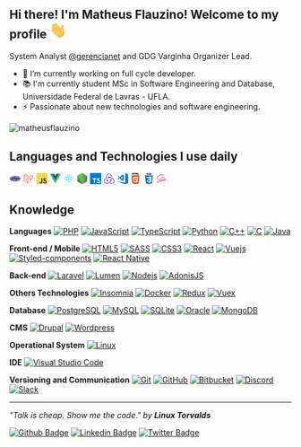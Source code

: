 

<!--
**matheusflauzino/matheusflauzino** is a ✨ _special_ ✨ repository because its `README.md` (this file) appears on your GitHub profile.
### Hi there 👋
Here are some ideas to get you started:

- 🔭 I’m currently working on ...
- 🌱 I’m currently learning ...
- 👯 I’m looking to collaborate on ...
- 🤔 I’m looking for help with ...
- 💬 Ask me about ...
- 📫 How to reach me: ...
- 😄 Pronouns: ...
- ⚡ Fun fact: ...

[![Gmail Badge](https://img.shields.io/badge/-Gmail-c14438?style=flat-square&logo=Gmail&logoColor=white&link=mailto:teste@gmail.com)](mailto:teste@gmail.com)
-->

## Hi there! I'm Matheus Flauzino! Welcome to my profile <img style="margin: 0 auto" src="https://github.com/ABSphreak/ABSphreak/blob/master/gifs/Hi.gif" height="30">

System Analyst [@gerencianet](https://github.com/gerencianet) and GDG Varginha Organizer Lead.

- 🔭 I’m currently working on full cycle developer.
- :books:  I'm currently student MSc in Software Engineering and Database, Universidade Federal de Lavras - UFLA.
- ⚡ Passionate about new technologies and software engineering.


<img align="center" src="https://github-readme-stats.vercel.app/api?username=matheusflauzino&show_icons=true&count_private=true" alt="matheusflauzino" width="50%"/>


## Languages and Technologies I use daily


<code><img height="20" src="https://raw.githubusercontent.com/github/explore/80688e429a7d4ef2fca1e82350fe8e3517d3494d/topics/php/php.png"></code>
<code><img height="20" src="https://raw.githubusercontent.com/github/explore/80688e429a7d4ef2fca1e82350fe8e3517d3494d/topics/laravel/laravel.png"></code>
<code><img height="20" src="https://raw.githubusercontent.com/github/explore/80688e429a7d4ef2fca1e82350fe8e3517d3494d/topics/javascript/javascript.png"></code>
<code><img height="20" src="https://raw.githubusercontent.com/github/explore/80688e429a7d4ef2fca1e82350fe8e3517d3494d/topics/vue/vue.png"></code>
<code><img height="20" src="https://raw.githubusercontent.com/github/explore/80688e429a7d4ef2fca1e82350fe8e3517d3494d/topics/react/react.png"></code>
<code><img height="20" src="https://raw.githubusercontent.com/github/explore/80688e429a7d4ef2fca1e82350fe8e3517d3494d/topics/nodejs/nodejs.png"></code>
<code><img height="20" src="https://raw.githubusercontent.com/github/explore/80688e429a7d4ef2fca1e82350fe8e3517d3494d/topics/typescript/typescript.png"></code>
<code><img height="20" src="https://raw.githubusercontent.com/github/explore/80688e429a7d4ef2fca1e82350fe8e3517d3494d/topics/redux/redux.png"></code>
<code><img height="20" src="https://raw.githubusercontent.com/github/explore/80688e429a7d4ef2fca1e82350fe8e3517d3494d/topics/visual-studio-code/visual-studio-code.png"></code>
<code><img height="20" src="https://raw.githubusercontent.com/github/explore/80688e429a7d4ef2fca1e82350fe8e3517d3494d/topics/html/html.png"></code>
<code><img height="20" src="https://raw.githubusercontent.com/github/explore/80688e429a7d4ef2fca1e82350fe8e3517d3494d/topics/css/css.png"></code>
<code><img height="20" src="https://raw.githubusercontent.com/github/explore/80688e429a7d4ef2fca1e82350fe8e3517d3494d/topics/sass/sass.png"></code>


## Knowledge

**Languages**
[![PHP](https://img.shields.io/badge/-PHP-5849BE?style=flat-square&logo=php&logoColor=white&link=https://github.com/matheusflauzino/)](https://github.com/matheusflauzino/)
[![JavaScript](https://img.shields.io/badge/-JavaScript-black?style=flat-square&logo=javascript&link=https://github.com/matheusflauzino/)](https://github.com/matheusflauzino/)
[![TypeScript](https://img.shields.io/badge/-TypeScript-007ACC?style=flat-square&logo=typescript&link=https://github.com/matheusflauzino/)](https://github.com/matheusflauzino/)
[![Python](https://img.shields.io/badge/-Python-afd0ea?style=flat-square&logo=Python&link=https://github.com/matheusflauzino/)](https://github.com/matheusflauzino/)
[![C++](https://img.shields.io/badge/-C++-00599C?style=flat-square&logo=c++&link=https://github.com/matheusflauzino/)](https://github.com/matheusflauzino/)
[![C](https://img.shields.io/badge/-A8B9CC?style=flat-square&logo=c&logoColor=white&link=https://github.com/matheusflauzino/)](https://github.com/matheusflauzino/)
[![Java](https://img.shields.io/badge/Java-E34F26?style=flat-square&logo=java&logoColor=white&link=https://github.com/matheusflauzino/)](https://github.com/matheusflauzino/)


**Front-end / Mobile**
[![HTML5](https://img.shields.io/badge/-HTML5-E34F26?style=flat-square&logo=html5&logoColor=white&link=https://github.com/matheusflauzino/)](https://github.com/matheusflauzino/)
[![SASS](https://img.shields.io/badge/-SASS-ed9ac2?style=flat-square&logo=sass)](https://github.com/matheusflauzino/)
[![CSS3](https://img.shields.io/badge/-CSS3-1572B6?style=flat-square&logo=css3&link=https://github.com/matheusflauzino/)](https://github.com/matheusflauzino/)
[![React](https://img.shields.io/badge/-React-black?style=flat-square&logo=react&link=https://github.com/matheusflauzino/)](https://github.com/matheusflauzino/)
[![Vuejs](https://img.shields.io/badge/-Vue-4fc08d?style=flat-square&logo=vue.js&logoColor=white&link=https://github.com/matheusflauzino/)](https://github.com/matheusflauzino/)
[![Styled-components](https://img.shields.io/badge/-Styled%20Components-pink?style=flat-square&logo=styled-components)](https://github.com/matheusflauzino/)
[![React Native](https://img.shields.io/badge/-ReactNative-black?style=flat-square&logo=react)](https://github.com/matheusflauzino/)

**Back-end**
[![Laravel](https://img.shields.io/badge/-Laravel-ff2d20?style=flat-square&logo=laravel&logoColor=white&link=https://github.com/matheusflauzino/)](https://github.com/matheusflauzino/)
[![Lumen](https://img.shields.io/badge/-Lumen-ff2d30?style=flat-square&logo=Lumen&logoColor=white&link=https://github.com/matheusflauzino/)](https://github.com/matheusflauzino/)
[![Nodejs](https://img.shields.io/badge/-Node.js-339933?style=flat-square&logo=Node.js&logoColor=white&link=https://github.com/matheusflauzino/)](https://github.com/matheusflauzino/)
[![AdonisJS](https://img.shields.io/badge/-AdonisJS-220052?style=flat-square&logo=AdonisJS&logoColor=white&link=https://github.com/matheusflauzino/)](https://github.com/matheusflauzino/)


**Others Technologies**
[![Insomnia](https://img.shields.io/badge/-Insomnia-5849BE?style=flat-square&logo=Insomnia&link=https://github.com/matheusflauzino/)](https://github.com/matheusflauzino/)
[![Docker](https://img.shields.io/badge/-Docker-black?style=flat-square&logo=docker&link=https://github.com/matheusflauzino/)](https://github.com/matheusflauzino/)
[![Redux](https://img.shields.io/badge/-Redux-764ABC?style=flat-square&logo=redux&link=https://github.com/matheusflauzino/)](https://github.com/matheusflauzino/)
[![Vuex](https://img.shields.io/badge/-Vuex-4fc08d?style=flat-square&logo=vue.js&logoColor=white&link=https://github.com/matheusflauzino/)](https://github.com/matheusflauzino/)

**Database**
[![PostgreSQL](https://img.shields.io/badge/-PostgreSQL-336791?style=flat-square&logo=postgresql&link=https://github.com/matheusflauzino/)](https://github.com/matheusflauzino/)
[![MySQL](https://img.shields.io/badge/-MySQL-a0c4db?style=flat-square&logo=mysql&link=https://github.com/matheusflauzino/)](https://github.com/matheusflauzino/)
[![SQLite](https://img.shields.io/badge/-SQLite-003B57?style=flat-square&logo=sqlite&link=https://github.com/matheusflauzino/)](https://github.com/matheusflauzino/)
[![Oracle](https://img.shields.io/badge/-Oracle-f80000?style=flat-square&logo=Oracle&link=https://github.com/matheusflauzino/)](https://github.com/matheusflauzino/)
[![MongoDB](https://img.shields.io/badge/-MongoDB-black?style=flat-square&logo=mongodb&link=https://github.com/matheusflauzino/)](https://github.com/matheusflauzino/)

**CMS**
[![Drupal](https://img.shields.io/badge/-Drupal-0678be?style=flat-square&logo=Drupal&link=https://github.com/matheusflauzino/)](https://github.com/matheusflauzino/)
[![Wordpress](https://img.shields.io/badge/-Wordpress-21759B?style=flat-square&logo=Wordpress&link=https://github.com/matheusflauzino/)](https://github.com/matheusflauzino/)

**Operational System**
[![Linux](https://img.shields.io/badge/-Linux-333333?style=flat-square&logo=Linux&link=https://github.com/matheusflauzino/)](https://github.com/matheusflauzino/)

**IDE**
[![Visual Studio Code](https://img.shields.io/badge/-Visual%20Studio%20Code-007ACC?style=flat-square&logo=VisualStudioCode&link=https://github.com/matheusflauzino/)](https://github.com/matheusflauzino/)

**Versioning and Communication**
[![Git](https://img.shields.io/badge/-Git-black?style=flat-square&logo=git&link=https://github.com/matheusflauzino/)](https://github.com/matheusflauzino/)
[![GitHub](https://img.shields.io/badge/-GitHub-181717?style=flat-square&logo=github&link=https://github.com/matheusflauzino/)](https://github.com/matheusflauzino/)
[![Bitbucket](https://img.shields.io/badge/-Bitbucket-0052CC?style=flat-square&logo=bitbucket&link=https://github.com/matheusflauzino/)](https://github.com/matheusflauzino/)
[![Discord](https://img.shields.io/badge/-Discord-000000?style=flat-square&logo=Discord&link=https://github.com/matheusflauzino/)](https://github.com/matheusflauzino/)
[![Slack](https://img.shields.io/badge/-Slack-4A154B?style=flat-square&logo=Slack&link=https://github.com/matheusflauzino/)](https://github.com/matheusflauzino/)


---


*"Talk is cheap. Show me the code." by **Linux Torvalds***




[![Github Badge](https://img.shields.io/badge/-Github-000?style=flat-square&logo=Github&logoColor=white&link=https://github.com/matheusflauzino)](https://github.com/matheusflauzino)
[![Linkedin Badge](https://img.shields.io/badge/-LinkedIn-blue?style=flat-square&logo=Linkedin&logoColor=white&link=https://www.linkedin.com/in/fernandoabreupereira/)](https://www.linkedin.com/in/matheusflauzino/)
[![Twitter Badge](https://img.shields.io/badge/-Twitter-1ca0f1?style=flat-square&labelColor=1ca0f1&logo=twitter&logoColor=white&link=https://twitter.com/FernandoAbreuP)](https://twitter.com/matheusflauzino)
